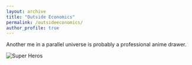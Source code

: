 ```yaml
---
layout: archive
title: "Outside Economics"
permalink: /outsideeconomics/
author_profile: true
---
```


Another me in a parallel universe is probably a professional anime drawer.

![Super Heros](../images/superhero.jpg=100*20)
